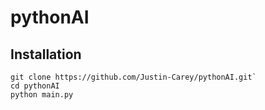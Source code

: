 # pythonAI

## Installation
```
git clone https://github.com/Justin-Carey/pythonAI.git`
cd pythonAI
python main.py
```
